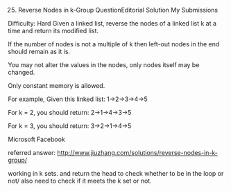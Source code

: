 25. Reverse Nodes in k-Group  QuestionEditorial Solution  My Submissions

Difficulty: Hard
Given a linked list, reverse the nodes of a linked list k at a time and return its modified list.

If the number of nodes is not a multiple of k then left-out nodes in the end should remain as it is.

You may not alter the values in the nodes, only nodes itself may be changed.

Only constant memory is allowed.

For example,
Given this linked list: 1->2->3->4->5

For k = 2, you should return: 2->1->4->3->5

For k = 3, you should return: 3->2->1->4->5

Microsoft Facebook


referred answer: http://www.jiuzhang.com/solutions/reverse-nodes-in-k-group/

working in k sets. and return the head to check whether to be in the loop or not/
also need to check if it meets the k set or not.
